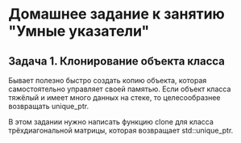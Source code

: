 # Домашнее задание к занятию "Умные указатели"

## Задача 1. Клонирование объекта класса

Бывает полезно быстро создать копию объекта, которая самостоятельно управляет своей памятью. Если объект класса тяжёлый и имеет много данных на стеке, то целесообразнее возвращать unique_ptr.

В этом задании нужно написать функцию clone для класса трёхдиагональной матрицы, которая возвращает std::unique_ptr.
